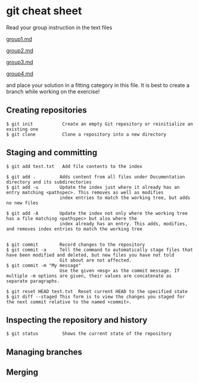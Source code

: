 # git cheat sheet

Read your group instruction in the text files 

[group1.md](group1.md)

[group2.md](group2.md)

[group3.md](group3.md)

[group4.md](group4.md)

and place your solution in a fitting category in this file. It is best to create a branch while working on the exercise!

## Creating repositories

    $ git init           Create an empty Git repository or reinitialize an existing one
    $ git clone          Clone a repository into a new directory


## Staging and committing

    $ git add test.txt   Add file contents to the index

    $ git add .         Adds content from all files under Documentation directory and its subdirectories
    $ git add -u        Update the index just where it already has an entry matching <pathspec>. This removes as well as modifies
                        index entries to match the working tree, but adds no new files

    $ git add -A        Update the index not only where the working tree has a file matching <pathspec> but also where the
                        index already has an entry. This adds, modifies, and removes index entries to match the working tree


    $ git commit        Record changes to the repository
    $ git commit -a     Tell the command to automatically stage files that have been modified and deleted, but new files you have not told
                        Git about are not affected.
    $ git commit -m "My message"
                        Use the given <msg> as the commit message. If multiple -m options are given, their values are concatenate as separate paragraphs.

    $ git reset HEAD test.txt  Reset current HEAD to the specified state
    $ git diff --staged This form is to view the changes you staged for the next commit relative to the named <commit>.

## Inspecting the repository and history

    $ git status         Shows the current state of the repository


## Managing branches


## Merging


